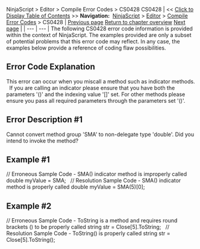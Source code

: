 ﻿
NinjaScript \> Editor \> Compile Error Codes \> CS0428
CS0428
| \<\< [Click to Display Table of Contents](cs0428.md) \>\> **Navigation:**     [NinjaScript](ninjascript-1.md) \> [Editor](editor-1.md) \> [Compile Error Codes](compile_error_codes-1.md) \> CS0428 | [Previous page](cs0246-1.md) [Return to chapter overview](compile_error_codes-1.md) [Next page](cs0443-1.md) |
| --- | --- |
The following CS0428 error code information is provided within the context of NinjaScript. The examples provided are only a subset of potential problems that this error code may reflect. In any case, the examples below provide a reference of coding flaw possibilities.
## 
## Error Code Explanation
This error can occur when you miscall a method such as indicator methods.
 
If you are calling an indicator please ensure that you have both the parameters '()' and the indexing value '\[]' set. For other methods please ensure you pass all required parameters through the parameters set '()'.
 
## Error Description \#1 
Cannot convert method group 'SMA' to non\-delegate type 'double'. Did you intend to invoke the method?
 
## Example \#1
// Erroneous Sample Code \- SMA() indicator method is improperly called
double myValue \= SMA;
 
// Resolution Sample Code \- SMA() indicator method is properly called
double myValue \= SMA(5\)\[0];
## 
## Example \#2
// Erroneous Sample Code \- ToString is a method and requires round brackets () to be properly called
string str \= Close\[5].ToString; 
 
// Resolution Sample Code \- ToString() is properly called
string str \= Close\[5].ToString(); 

